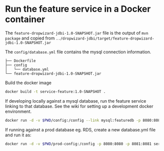 # Run the feature service in a Docker container

The `feature-dropwizard-jdbi-1.0-SNAPSHOT.jar` file is the output of `mvn package` and copied from `../dropwizard-jdbi/target/feature-dropwizard-jdbi-1.0-SNAPSHOT.jar`

The `config/database.yml` file contains the mysql connection information.

```
├── Dockerfile
├── config
│   └── database.yml
└── feature-dropwizard-jdbi-1.0-SNAPSHOT.jar
```

Build the docker image 

```sh
docker build -t service-feature:1.0-SNAPSHOT .
```

If developing locally against a mysql database, run the feature service linking to that database. See the wiki for setting up a development docker environment.
```sh
docker run -d -v $PWD/config:/config --link mysql:featuredb -p 8080:8080 -p 8081:8081 service-feature:1.0-SNAPSHOT
```


If running against a prod database eg. RDS, create a new database.yml file and run it as:
```sh
docker run -d -v $PWD/prod-config:/config -p 8080:8080 -p 8081:8081 service-feature:1.0-SNAPSHOT
```

